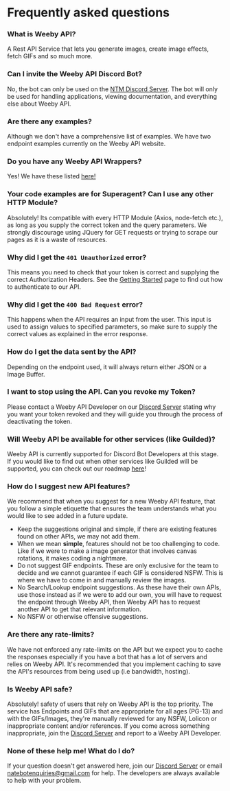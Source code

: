 # Frequently asked questions

### What is Weeby API?
A Rest API Service that lets you generate images, create image effects, fetch GIFs and so much more.

### Can I invite the Weeby API Discord Bot?
No, the bot can only be used on the [NTM Discord Server](https://weebyapi.xyz/discord). The bot will only be used for handling applications, viewing documentation, and everything else about Weeby API.

### Are there any examples?
Although we don't have a comprehensive list of examples. We have two endpoint examples currently on the Weeby API website.

### Do you have any Weeby API Wrappers?
Yes! We have these listed [here!](/#wrappers)

### Your code examples are for Superagent? Can I use any other HTTP Module?
Absolutely! Its compatible with every HTTP Module (Axios, node-fetch etc.), as long as you supply the correct token and the query parameters. We strongly discourage using JQuery for GET requests or trying to scrape our pages as it is a waste of resources.

### Why did I get the `401 Unauthorized` error? 
This means you need to check that your token is correct and supplying the correct Authorization Headers. See the [Getting Started](https://weebyapi.xyz/gettingstarted) page to find out how to authenticate to our API.

### Why did I get the `400 Bad Request` error?
This happens when the API requires an input from the user. This input is used to assign values to specified parameters, so make sure to supply the correct values as explained in the error response.

### How do I get the data sent by the API?
Depending on the endpoint used, it will always return either JSON or a Image Buffer.

### I want to stop using the API. Can you revoke my Token?
Please contact a Weeby API Developer on our [Discord Server](https://weebyapi.xyz/discord) stating why you want your token revoked and they will guide you through the process of deactivating the token.

### Will Weeby API be available for other services (like Guilded)?
Weeby API is currently supported for Discord Bot Developers at this stage. If you would like to find out when other services like Guilded will be supported, you can check out our roadmap [here](https://weebyapi.xyz/trello)!

### How do I suggest new API features?
We recommend that when you suggest for a new Weeby API feature, that you follow a simple etiquette that ensures the team understands what you would like to see added in a future update.
- Keep the suggestions original and simple, if there are existing features found on other APIs, we may not add them.
- When we mean **simple**, features should not be too challenging to code. Like if we were to make a image generator that involves canvas rotations, it makes coding a nightmare.
- Do not suggest GIF endpoints. These are only exclusive for the team to decide and we cannot guarantee if each GIF is considered NSFW. This is where we have to come in and manually review the images.
- No Search/Lookup endpoint suggestions. As these have their own APIs, use those instead as if we were to add our own, you will have to request the endpoint through Weeby API, then Weeby API has to request another API to get that relevant information.
- No NSFW or otherwise offensive suggestions.

### Are there any rate-limits?
We have not enforced any rate-limits on the API but we expect you to cache the responses especially if you have a bot that has a lot of servers and relies on Weeby API.
It's recommended that you implement caching to save the API's resources from being used up (i.e bandwidth, hosting).

### Is Weeby API safe?
Absolutely! safety of users that rely on Weeby API is the top priority. 
The service has Endpoints and GIFs that are appropriate for all ages (PG-13) and with the GIFs/Images, they're manually reviewed for any NSFW, Lolicon or inappropriate content and/or references.
If you come across something inappropriate, join the [Discord Server](https://weebyapi.xyz/discord) and report to a Weeby API Developer.

### None of these help me! What do I do?
If your question doesn't get answered here, join our [Discord Server](https://weebyapi.xyz/discord) or email [natebotenquiries@gmail.com](mailto:natebotenquiries@gmail.com) for help. The developers are always available to help with your problem.